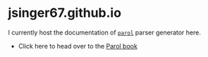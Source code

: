 # jsinger67.github.io

I currently host the documentation of [`parol`](https://github.com/jsinger67/parol) parser generator here.

* Click here to head over to the [Parol book](https://jsinger67.github.io)
